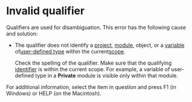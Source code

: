 
# Invalid qualifier

Qualifiers are used for disambiguation. This error has the following cause and solution:



- The qualifier does not identify a [project](b8bdf64f-5920-1ae9-16d0-b26d09524a30.md), [module](b8bdf64f-5920-1ae9-16d0-b26d09524a30.md), object, or a [variable](b8bdf64f-5920-1ae9-16d0-b26d09524a30.md) of[user-defined type](b8bdf64f-5920-1ae9-16d0-b26d09524a30.md) within the current[scope](b8bdf64f-5920-1ae9-16d0-b26d09524a30.md).
    
    Check the spelling of the qualifier. Make sure that the qualifying [identifier](b8bdf64f-5920-1ae9-16d0-b26d09524a30.md) is within the current scope. For example, a variable of user-defined type in a **Private** module is visible only within that module.
    

For additional information, select the item in question and press F1 (in Windows) or HELP (on the Macintosh).

